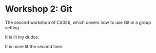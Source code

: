 # Workshop 2: Git

The second workshop of CS326, which covers how to use Git in a group setting.

It is lit my dudes.

It is more lit the second time.
